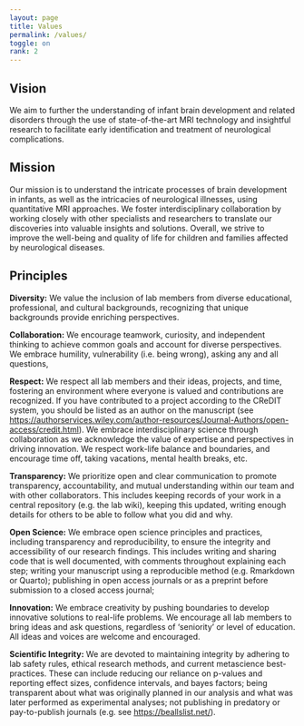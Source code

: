 ```yaml
---
layout: page
title: Values
permalink: /values/
toggle: on
rank: 2
---
```


## Vision

We aim to further the understanding of infant brain development and related disorders through the use of state-of-the-art MRI technology and insightful research to facilitate early identification and treatment of neurological complications.

## Mission

Our mission is to understand the intricate processes of brain development in infants, as well as the intricacies of neurological illnesses, using quantitative MRI approaches. We foster interdisciplinary collaboration by working closely with other specialists and researchers to translate our discoveries into valuable insights and solutions. Overall, we strive to improve the well-being and quality of life for children and families affected by neurological diseases.

## Principles

**Diversity:** We value the inclusion of lab members from diverse educational, professional, and cultural backgrounds, recognizing that unique backgrounds provide enriching perspectives.

**Collaboration:** We encourage teamwork, curiosity, and independent thinking to achieve common goals and account for diverse perspectives. We embrace humility, vulnerability (i.e. being wrong), asking any and all questions,

**Respect:** We respect all lab members and their ideas, projects, and time, fostering an environment where everyone is valued and contributions are recognized. If you have contributed to a project according to the CReDIT system, you should be listed as an author on the manuscript (see <https://authorservices.wiley.com/author-resources/Journal-Authors/open-access/credit.html>). We embrace interdisciplinary science through collaboration as we acknowledge the value of expertise and perspectives in driving innovation. We respect work-life balance and boundaries, and encourage time off, taking vacations, mental health breaks, etc.

**Transparency:** We prioritize open and clear communication to promote transparency, accountability, and mutual understanding within our team and with other collaborators. This includes keeping records of your work in a central repository (e.g. the lab wiki), keeping this updated, writing enough details for others to be able to follow what you did and why.

**Open Science:** We embrace open science principles and practices, including transparency and reproducibility, to ensure the integrity and accessibility of our research findings. This includes writing and sharing code that is well documented, with comments throughout explaining each step; writing your manuscript using a reproducible method (e.g. Rmarkdown or Quarto); publishing in open access journals or as a preprint before submission to a closed access journal;

**Innovation:** We embrace creativity by pushing boundaries to develop innovative solutions to real-life problems. We encourage all lab members to bring ideas and ask questions, regardless of ‘seniority’ or level of education. All ideas and voices are welcome and encouraged.

**Scientific Integrity:** We are devoted to maintaining integrity by adhering to lab safety rules, ethical research methods, and current metascience best-practices. These can include reducing our reliance on p-values and reporting effect sizes, confidence intervals, and bayes factors; being transparent about what was originally planned in our analysis and what was later performed as experimental analyses; not publishing in predatory or pay-to-publish journals (e.g. see <https://beallslist.net/>).
